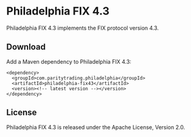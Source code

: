 Philadelphia FIX 4.3
====================

Philadelphia FIX 4.3 implements the FIX protocol version 4.3.


Download
--------

Add a Maven dependency to Philadelphia FIX 4.3:

    <dependency>
      <groupId>com.paritytrading.philadelphia</groupId>
      <artifactId>philadelphia-fix43</artifactId>
      <version><!-- latest version --></version>
    </dependency>


License
-------

Philadelphia FIX 4.3 is released under the Apache License, Version 2.0.

